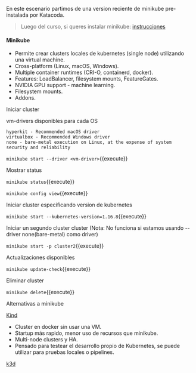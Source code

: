 En este escenario partimos de una version reciente de minikube pre-instalada por Katacoda.
> Luego del curso, si queres instalar minikube: [instrucciones](https://kubernetes.io/es/docs/tasks/tools/install-minikube/)

#### Minikube

- Permite crear clusters locales de kubernetes (single node) utilizando una virtual machine.
- Cross-platform (Linux, macOS, Windows).
- Multiple container runtimes (CRI-O, containerd, docker).
- Features: LoadBalancer, filesystem mounts, FeatureGates.
- NVIDIA GPU support - machine learning.
- Filesystem mounts.
- Addons.

Iniciar cluster

vm-drivers disponibles para cada OS

```KVM2 - Recommended Linux driver
hyperkit - Recommended macOS driver
virtualbox - Recommended Windows driver
none - bare-metal execution on Linux, at the expense of system security and reliability
```

`minikube start --driver <vm-driver>`{{execute}}

Mostrar status

`minikube status`{{execute}}

`minikube config view`{{execute}}

Iniciar cluster especificando version de kubernetes

`minikube start --kubernetes-version=1.16.8`{{execute}}

Iniciar un segundo cluster cluster (Nota: No funciona si estamos usando --driver none(bare-metal) como driver)

`minikube start -p cluster2`{{execute}}

Actualizaciones disponibles

`minikube update-check`{{execute}}

Eliminar cluster

`minikube delete`{{execute}}

Alternativas a minikube

[Kind](https://kind.sigs.k8s.io/)

- Cluster en docker sin usar una VM.
- Startup más rapido, menor uso de recursos que minikube.
- Multi-node clusters y HA.
- Pensado para testear el desarrollo propio de Kubernetes, se puede utilizar para pruebas locales o pipelines.

[k3d](https://k3d.io/)
